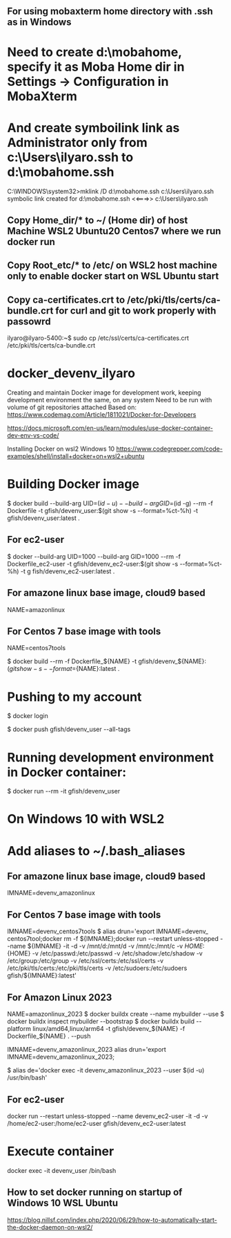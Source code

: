 ## For using mobaxterm home directory with .ssh as in Windows
# Need to create d:\mobahome, specify it as Moba Home dir in Settings -> Configuration in MobaXterm
# And create symboilink link as Administrator only from c:\Users\ilyaro\.ssh to d:\mobahome\.ssh
C:\WINDOWS\system32>mklink /D d:\mobahome\.ssh c:\Users\ilyaro\.ssh
symbolic link created for d:\mobahome\.ssh <<===>> c:\Users\ilyaro\.ssh

## Copy Home_dir/* to ~/ (Home dir) of host Machine WSL2 Ubuntu20 Centos7 where we run docker run
 
## Copy Root_etc/* to /etc/ on WSL2 host machine only to enable docker start on WSL Ubuntu start 

## Copy ca-certificates.crt to /etc/pki/tls/certs/ca-bundle.crt for curl and git to work properly with passowrd 
ilyaro@ilyaro-5400:~$ sudo cp /etc/ssl/certs/ca-certificates.crt /etc/pki/tls/certs/ca-bundle.crt

# docker_devenv_ilyaro
Creating and maintain Docker image for development work, keeping development environment the same, on any system Need to be run with volume of git repositories attached 
Based on:
https://www.codemag.com/Article/1811021/Docker-for-Developers

https://docs.microsoft.com/en-us/learn/modules/use-docker-container-dev-env-vs-code/

Installing Docker on wsl2 Windows 10
https://www.codegrepper.com/code-examples/shell/install+docker+on+wsl2+ubuntu

# Building Docker image
$ docker build --build-arg UID=$(id -u) --build-arg GID=$(id -g) --rm -f Dockerfile -t gfish/devenv_user:$(git show -s --format=%ct-%h) -t gfish/devenv_user:latest . 

## For ec2-user 
$ docker --build-arg UID=1000 --build-arg GID=1000 --rm -f Dockerfile_ec2-user -t gfish/devenv_ec2-user:$(git show -s --format=%ct-%h) -t g
fish/devenv_ec2-user:latest .

## For amazone linux base image, cloud9 based
NAME=amazonlinux

## For Centos 7 base image with tools 
NAME=centos7tools

$ docker build --rm -f Dockerfile_${NAME} -t gfish/devenv_${NAME}:$(git show -s --format=%ct-%h) -t gfish/devenv_${NAME}:latest .


# Pushing to my account
$ docker login

$ docker push gfish/devenv_user --all-tags

# Running development environment in Docker container:
$ docker run --rm -it gfish/devenv_user

# On Windows 10 with WSL2
# Add aliases to ~/.bash_aliases
## For amazone linux base image, cloud9 based
IMNAME=devenv_amazonlinux
## For Centos 7 base image with tools
IMNAME=devenv_centos7tools
$ alias drun='export IMNAME=devenv_ centos7tool;docker rm -f ${IMNAME};docker run --restart unless-stopped --name ${IMNAME} -it -d -v /mnt/d:/mnt/d -v /mnt/c:/mnt/c -v ${HOME}:${HOME} -v /etc/passwd:/etc/passwd -v /etc/shadow:/etc/shadow -v /etc/group:/etc/group -v /etc/ssl/certs:/etc/ssl/certs -v /etc/pki/tls/certs:/etc/pki/tls/certs -v /etc/sudoers:/etc/sudoers gfish/${IMNAME}:latest'

## For Amazon Linux 2023 
NAME=amazonlinux_2023
$ docker buildx create --name mybuilder --use
$ docker buildx inspect mybuilder --bootstrap
$ docker buildx build --platform linux/amd64,linux/arm64 -t gfish/devenv_${NAME} -f Dockerfile_${NAME} . --push


IMNAME=devenv_amazonlinux_2023
alias drun='export IMNAME=devenv_amazonlinux_2023;

$ alias de='docker exec -it devenv_amazonlinux_2023 --user $(id -u) /usr/bin/bash'

## For ec2-user
docker run --restart unless-stopped --name devenv_ec2-user -it -d -v /home/ec2-user:/home/ec2-user gfish/devenv_ec2-user:latest

# Execute container
docker exec -it devenv_user /bin/bash

## How to set docker running on startup of Windows 10 WSL Ubuntu
https://blog.nillsf.com/index.php/2020/06/29/how-to-automatically-start-the-docker-daemon-on-wsl2/
